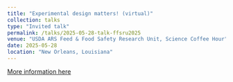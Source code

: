 ```yaml
---
title: "Experimental design matters! (virtual)"
collection: talks
type: "Invited talk"
permalink: /talks/2025-05-28-talk-ffsru2025
venue: "USDA ARS Feed & Food Safety Research Unit, Science Coffee Hour"
date: 2025-05-28
location: "New Orleans, Louisiana"
---
```


[More information here](https://usda-ree-ars.github.io/SEAStats/talks/experimental_design)
